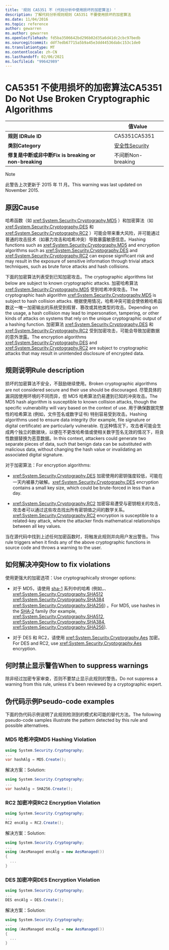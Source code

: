 ```yaml
---
title: '规则 CA5351 不 (代码分析中使用损坏的加密算法) '
description: 了解代码分析规则规则 CA5351 不要使用损坏的加密算法
ms.date: 11/04/2016
ms.topic: reference
author: gewarren
ms.author: gewarren
ms.openlocfilehash: fd5ba3506642bd296b02d35a6d41dc2cbc97bedb
ms.sourcegitcommit: ddf7edb67715a5b9a45e3dd44536dabc153c1de0
ms.translationtype: MT
ms.contentlocale: zh-CN
ms.lasthandoff: 02/06/2021
ms.locfileid: "99642989"
---
```

# <a name="ca5351-do-not-use-broken-cryptographic-algorithms"></a><span data-ttu-id="cbe13-103">CA5351 不使用损坏的加密算法</span><span class="sxs-lookup"><span data-stu-id="cbe13-103">CA5351 Do Not Use Broken Cryptographic Algorithms</span></span>

| | <span data-ttu-id="cbe13-104">值</span><span class="sxs-lookup"><span data-stu-id="cbe13-104">Value</span></span> |
|-|-|
| <span data-ttu-id="cbe13-105">**规则 ID**</span><span class="sxs-lookup"><span data-stu-id="cbe13-105">**Rule ID**</span></span> |<span data-ttu-id="cbe13-106">CA5351</span><span class="sxs-lookup"><span data-stu-id="cbe13-106">CA5351</span></span>|
| <span data-ttu-id="cbe13-107">**类别**</span><span class="sxs-lookup"><span data-stu-id="cbe13-107">**Category**</span></span> |[<span data-ttu-id="cbe13-108">安全性</span><span class="sxs-lookup"><span data-stu-id="cbe13-108">Security</span></span>](security-warnings.md)|
| <span data-ttu-id="cbe13-109">**修复是中断或非中断**</span><span class="sxs-lookup"><span data-stu-id="cbe13-109">**Fix is breaking or non-breaking**</span></span> |<span data-ttu-id="cbe13-110">不间断</span><span class="sxs-lookup"><span data-stu-id="cbe13-110">Non-breaking</span></span>|

> [!NOTE]
> <span data-ttu-id="cbe13-111">此警告上次更新于 2015 年 11 月。</span><span class="sxs-lookup"><span data-stu-id="cbe13-111">This warning was last updated on November 2015.</span></span>

## <a name="cause"></a><span data-ttu-id="cbe13-112">原因</span><span class="sxs-lookup"><span data-stu-id="cbe13-112">Cause</span></span>

<span data-ttu-id="cbe13-113">哈希函数（如 <xref:System.Security.Cryptography.MD5> ）和加密算法（如 <xref:System.Security.Cryptography.DES> 和 <xref:System.Security.Cryptography.RC2> ）可能会带来重大风险，并可能通过普通的攻击技术（如暴力攻击和哈希冲突）导致暴露敏感信息。</span><span class="sxs-lookup"><span data-stu-id="cbe13-113">Hashing functions such as <xref:System.Security.Cryptography.MD5> and encryption algorithms such as <xref:System.Security.Cryptography.DES> and <xref:System.Security.Cryptography.RC2> can expose significant risk and may result in the exposure of sensitive information through trivial attack techniques, such as brute force attacks and hash collisions.</span></span>

<span data-ttu-id="cbe13-114">下面的加密算法列表受到已知加密攻击。</span><span class="sxs-lookup"><span data-stu-id="cbe13-114">The cryptographic algorithms list below are subject to known cryptographic attacks.</span></span> <span data-ttu-id="cbe13-115">加密哈希算法 <xref:System.Security.Cryptography.MD5> 受到哈希冲突攻击。</span><span class="sxs-lookup"><span data-stu-id="cbe13-115">The cryptographic hash algorithm <xref:System.Security.Cryptography.MD5> is subject to hash collision attacks.</span></span>  <span data-ttu-id="cbe13-116">根据使用情况，哈希冲突可能会使依赖哈希函数这一唯一加密输出的系统受到假冒、篡改或其他类型的攻击。</span><span class="sxs-lookup"><span data-stu-id="cbe13-116">Depending on the usage, a hash collision may lead to impersonation, tampering, or other kinds of attacks on systems that rely on the unique cryptographic output of a hashing function.</span></span> <span data-ttu-id="cbe13-117">加密算法 <xref:System.Security.Cryptography.DES> 和 <xref:System.Security.Cryptography.RC2> 受到加密攻击，可能会导致加密数据的意外泄露。</span><span class="sxs-lookup"><span data-stu-id="cbe13-117">The encryption algorithms <xref:System.Security.Cryptography.DES> and <xref:System.Security.Cryptography.RC2> are subject to cryptographic attacks that may result in unintended disclosure of encrypted data.</span></span>

## <a name="rule-description"></a><span data-ttu-id="cbe13-118">规则说明</span><span class="sxs-lookup"><span data-stu-id="cbe13-118">Rule description</span></span>

<span data-ttu-id="cbe13-119">损坏的加密算法不安全，不鼓励继续使用。</span><span class="sxs-lookup"><span data-stu-id="cbe13-119">Broken cryptographic algorithms are not  considered secure and their use should be discouraged.</span></span> <span data-ttu-id="cbe13-120">尽管具体的漏洞因使用环境的不同而异，但 MD5 哈希算法仍易遭到已知的冲突攻击。</span><span class="sxs-lookup"><span data-stu-id="cbe13-120">The MD5 hash algorithm is susceptible to known collision attacks, though the specific vulnerability will vary based on the context of use.</span></span>  <span data-ttu-id="cbe13-121">用于确保数据完整性的哈希算法 (例如，文件签名或数字证书) 特别容易受到攻击。</span><span class="sxs-lookup"><span data-stu-id="cbe13-121">Hashing algorithms used to ensure data integrity (for example, file signature or digital certificate) are particularly vulnerable.</span></span>  <span data-ttu-id="cbe13-122">在这种情况下，攻击者可能会生成两个独立的数据块，以便在不更改哈希值或使相关数字签名无效的情况下，将良性数据替换为恶意数据。</span><span class="sxs-lookup"><span data-stu-id="cbe13-122">In this context, attackers could generate two separate pieces of data, such that benign data can be substituted with malicious data, without changing the hash value or invalidating an associated digital signature.</span></span>

<span data-ttu-id="cbe13-123">对于加密算法：</span><span class="sxs-lookup"><span data-stu-id="cbe13-123">For encryption algorithms:</span></span>

- <span data-ttu-id="cbe13-124"><xref:System.Security.Cryptography.DES> 加密使用的密钥强度较低，可能在一天内被暴力破解。</span><span class="sxs-lookup"><span data-stu-id="cbe13-124"><xref:System.Security.Cryptography.DES> encryption contains a small key size, which could be brute-forced in less than a day.</span></span>

- <span data-ttu-id="cbe13-125"><xref:System.Security.Cryptography.RC2> 加密容易遭受与密钥相关的攻击，攻击者可以通过这些攻击找出所有密钥值之间的数学关系。</span><span class="sxs-lookup"><span data-stu-id="cbe13-125"><xref:System.Security.Cryptography.RC2> encryption is susceptible to a related-key attack, where the attacker finds mathematical relationships between all key values.</span></span>

<span data-ttu-id="cbe13-126">当在源代码中找到上述任何加密函数时，将触发此规则并向用户发出警告。</span><span class="sxs-lookup"><span data-stu-id="cbe13-126">This rule triggers when it finds any of the above cryptographic functions in source code and throws a warning to the user.</span></span>

## <a name="how-to-fix-violations"></a><span data-ttu-id="cbe13-127">如何解决冲突</span><span class="sxs-lookup"><span data-stu-id="cbe13-127">How to fix violations</span></span>

<span data-ttu-id="cbe13-128">使用更强大的加密选项：</span><span class="sxs-lookup"><span data-stu-id="cbe13-128">Use cryptographically stronger options:</span></span>

- <span data-ttu-id="cbe13-129">对于 MD5，请使用 [sha-1](/windows/desktop/SecCrypto/hash-and-signature-algorithms) 系列中的哈希 (例如，、 <xref:System.Security.Cryptography.SHA512> <xref:System.Security.Cryptography.SHA384> <xref:System.Security.Cryptography.SHA256>) 。</span><span class="sxs-lookup"><span data-stu-id="cbe13-129">For MD5, use hashes in the [SHA-2](/windows/desktop/SecCrypto/hash-and-signature-algorithms) family (for example, <xref:System.Security.Cryptography.SHA512>, <xref:System.Security.Cryptography.SHA384>, <xref:System.Security.Cryptography.SHA256>).</span></span>

- <span data-ttu-id="cbe13-130">对于 DES 和 RC2，请使用 <xref:System.Security.Cryptography.Aes> 加密。</span><span class="sxs-lookup"><span data-stu-id="cbe13-130">For DES and RC2, use <xref:System.Security.Cryptography.Aes> encryption.</span></span>

## <a name="when-to-suppress-warnings"></a><span data-ttu-id="cbe13-131">何时禁止显示警告</span><span class="sxs-lookup"><span data-stu-id="cbe13-131">When to suppress warnings</span></span>

<span data-ttu-id="cbe13-132">除非经过加密专家审查，否则不要禁止显示此规则的警告。</span><span class="sxs-lookup"><span data-stu-id="cbe13-132">Do not suppress a warning from this rule, unless it's been reviewed by a cryptographic expert.</span></span>

## <a name="pseudo-code-examples"></a><span data-ttu-id="cbe13-133">伪代码示例</span><span class="sxs-lookup"><span data-stu-id="cbe13-133">Pseudo-code examples</span></span>

<span data-ttu-id="cbe13-134">下面的伪代码示例说明了此规则检测到的模式和可能的替代方法。</span><span class="sxs-lookup"><span data-stu-id="cbe13-134">The following pseudo-code samples illustrate the pattern detected by this rule and possible alternatives.</span></span>

### <a name="md5-hashing-violation"></a><span data-ttu-id="cbe13-135">MD5 哈希冲突</span><span class="sxs-lookup"><span data-stu-id="cbe13-135">MD5 Hashing Violation</span></span>

```csharp
using System.Security.Cryptography;
...
var hashAlg = MD5.Create();
```

<span data-ttu-id="cbe13-136">解决方案：</span><span class="sxs-lookup"><span data-stu-id="cbe13-136">Solution:</span></span>

```csharp
using System.Security.Cryptography;
...
var hashAlg = SHA256.Create();
```

### <a name="rc2-encryption-violation"></a><span data-ttu-id="cbe13-137">RC2 加密冲突</span><span class="sxs-lookup"><span data-stu-id="cbe13-137">RC2 Encryption Violation</span></span>

```csharp
using System.Security.Cryptography;
...
RC2 encAlg = RC2.Create();
```

<span data-ttu-id="cbe13-138">解决方案：</span><span class="sxs-lookup"><span data-stu-id="cbe13-138">Solution:</span></span>

```csharp
using System.Security.Cryptography;
...
using (AesManaged encAlg = new AesManaged())
{
  ...
}
```

### <a name="des-encryption-violation"></a><span data-ttu-id="cbe13-139">DES 加密冲突</span><span class="sxs-lookup"><span data-stu-id="cbe13-139">DES Encryption Violation</span></span>

```csharp
using System.Security.Cryptography;
...
DES encAlg = DES.Create();
```

<span data-ttu-id="cbe13-140">解决方案：</span><span class="sxs-lookup"><span data-stu-id="cbe13-140">Solution:</span></span>

```csharp
using System.Security.Cryptography;
...
using (AesManaged encAlg = new AesManaged())
{
  ...
}
```
